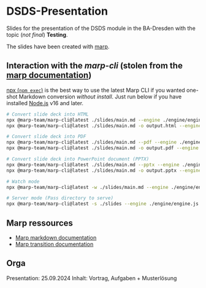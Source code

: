 # DSDS-Presentation

Slides for the presentation of the DSDS module in the BA-Dresden with the
topic (_not final_) **Testing**.

The slides have been created with [marp](https://marp.app/).

## Interaction with the _marp-cli_ (stolen from the [marp documentation](https://github.com/marp-team/marp-cli))

[npx (`npm exec`)](https://docs.npmjs.com/cli/v7/commands/npx) is the best way to
use the latest Marp CLI if you wanted one-shot Markdown conversion
_without install_. Just run below if you have
installed [Node.js](https://nodejs.org/) v16 and later.

```bash
# Convert slide deck into HTML
npx @marp-team/marp-cli@latest ./slides/main.md --engine ./engine/engine.js
npx @marp-team/marp-cli@latest ./slides/main.md -o output.html --engine ./engine/engine.js

# Convert slide deck into PDF
npx @marp-team/marp-cli@latest ./slides/main.md --pdf --engine ./engine/engine.js
npx @marp-team/marp-cli@latest ./slides/main.md -o output.pdf --engine ./engine/engine.js

# Convert slide deck into PowerPoint document (PPTX)
npx @marp-team/marp-cli@latest ./slides/main.md --pptx --engine ./engine/engine.js
npx @marp-team/marp-cli@latest ./slides/main.md -o output.pptx --engine ./engine/engine.js

# Watch mode
npx @marp-team/marp-cli@latest -w ./slides/main.md --engine ./engine/engine.js

# Server mode (Pass directory to serve)
npx @marp-team/marp-cli@latest -s ./slides --engine ./engine/engine.js
```

## Marp ressources

- [Marp markdown documentation](https://marpit.marp.app/markdown)
- [Marp transition documentation](https://github.com/marp-team/marp-cli/blob/main/docs/bespoke-transitions/README.md#built-in-transition)

## Orga

Presentation: 25.09.2024
Inhalt: Vortrag, Aufgaben + Musterlösung
